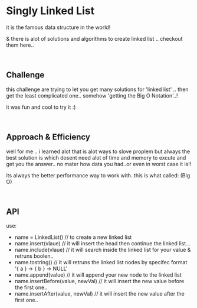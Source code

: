 # Singly Linked List
it is the famous data structure in the world!

& there is alot of solutions and algorithms to create linked list .. checkout them here..

<br>

## Challenge
this challenge are trying to let you get many solutions for 'linked list' .. then get the least complicated one..
somehow 'getting the Big O Notation'..!

it was fun and cool to try it :)

<br>

## Approach & Efficiency
well for me .. i learned alot that is alot ways to slove proplem but always the best solution is which dosent need alot of time and memory to excute and get you the answer..
no mater how data you had..or even in worst case it is!!

its always the better performance way to work with..this is what called: (Big O)

<br>

## API
use:
- name = LinkedList() // to create a new linked list
- name.insert(vlaue) // it will insert the head then continue the linked list...
- name.include(vlaue) // it will search inside the linked list for your value & retruns boolen..
- name.tostring() // it will retruns the linked list nodes by specifec format '{ a } -> { b } -> NULL'
- name.append(value) // it will append your new node to the linked list
- name.insertBefore(value, newVal) // it will insert the new value before the first one..
- name.insertAfter(value, newVal) // it will insert the new value after the first one..


